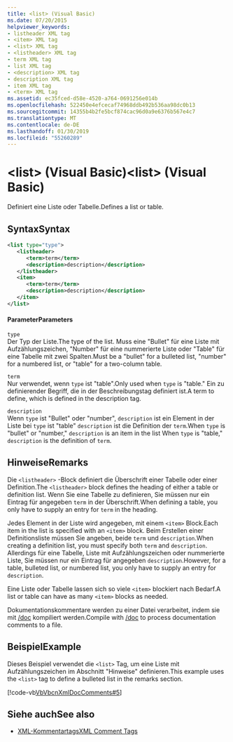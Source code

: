```yaml
---
title: <list> (Visual Basic)
ms.date: 07/20/2015
helpviewer_keywords:
- listheader XML tag
- <item> XML tag
- <list> XML tag
- <listheader> XML tag
- term XML tag
- list XML tag
- <description> XML tag
- description XML tag
- item XML tag
- <term> XML tag
ms.assetid: ec35fced-d58e-4520-a764-0691256e014b
ms.openlocfilehash: 522450e4efcecaf74968ddb492b536aa98dc0b13
ms.sourcegitcommit: 14355b4b2fe5bcf874cac96d0a9e6376b567e4c7
ms.translationtype: MT
ms.contentlocale: de-DE
ms.lasthandoff: 01/30/2019
ms.locfileid: "55260289"
---
```

# <a name="list-visual-basic"></a><span data-ttu-id="2d6a6-102">\<list> (Visual Basic)</span><span class="sxs-lookup"><span data-stu-id="2d6a6-102">\<list> (Visual Basic)</span></span>
<span data-ttu-id="2d6a6-103">Definiert eine Liste oder Tabelle.</span><span class="sxs-lookup"><span data-stu-id="2d6a6-103">Defines a list or table.</span></span>  
  
## <a name="syntax"></a><span data-ttu-id="2d6a6-104">Syntax</span><span class="sxs-lookup"><span data-stu-id="2d6a6-104">Syntax</span></span>  
  
```xml  
<list type="type">  
   <listheader>  
      <term>term</term>  
      <description>description</description>  
   </listheader>  
   <item>  
      <term>term</term>  
      <description>description</description>  
   </item>  
</list>  
```  
  
#### <a name="parameters"></a><span data-ttu-id="2d6a6-105">Parameter</span><span class="sxs-lookup"><span data-stu-id="2d6a6-105">Parameters</span></span>  
 `type`  
 <span data-ttu-id="2d6a6-106">Der Typ der Liste.</span><span class="sxs-lookup"><span data-stu-id="2d6a6-106">The type of the list.</span></span> <span data-ttu-id="2d6a6-107">Muss eine "Bullet" für eine Liste mit Aufzählungszeichen, "Number" für eine nummerierte Liste oder "Table" für eine Tabelle mit zwei Spalten.</span><span class="sxs-lookup"><span data-stu-id="2d6a6-107">Must be a "bullet" for a bulleted list, "number" for a numbered list, or "table" for a two-column table.</span></span>  
  
 `term`  
 <span data-ttu-id="2d6a6-108">Nur verwendet, wenn `type` ist "table".</span><span class="sxs-lookup"><span data-stu-id="2d6a6-108">Only used when `type` is "table."</span></span> <span data-ttu-id="2d6a6-109">Ein zu definierender Begriff, die in der Beschreibungstag definiert ist.</span><span class="sxs-lookup"><span data-stu-id="2d6a6-109">A term to define, which is defined in the description tag.</span></span>  
  
 `description`  
 <span data-ttu-id="2d6a6-110">Wenn `type` ist "Bullet" oder "number", `description` ist ein Element in der Liste bei `type` ist "table" `description` ist die Definition der `term`.</span><span class="sxs-lookup"><span data-stu-id="2d6a6-110">When `type` is "bullet" or "number," `description` is an item in the list When `type` is "table," `description` is the definition of `term`.</span></span>  
  
## <a name="remarks"></a><span data-ttu-id="2d6a6-111">Hinweise</span><span class="sxs-lookup"><span data-stu-id="2d6a6-111">Remarks</span></span>  
 <span data-ttu-id="2d6a6-112">Die `<listheader>` -Block definiert die Überschrift einer Tabelle oder einer Definition.</span><span class="sxs-lookup"><span data-stu-id="2d6a6-112">The `<listheader>` block defines the heading of either a table or definition list.</span></span> <span data-ttu-id="2d6a6-113">Wenn Sie eine Tabelle zu definieren, Sie müssen nur ein Eintrag für angegeben `term` in der Überschrift.</span><span class="sxs-lookup"><span data-stu-id="2d6a6-113">When defining a table, you only have to supply an entry for `term` in the heading.</span></span>  
  
 <span data-ttu-id="2d6a6-114">Jedes Element in der Liste wird angegeben, mit einem `<item>` Block.</span><span class="sxs-lookup"><span data-stu-id="2d6a6-114">Each item in the list is specified with an `<item>` block.</span></span> <span data-ttu-id="2d6a6-115">Beim Erstellen einer Definitionsliste müssen Sie angeben, beide `term` und `description`.</span><span class="sxs-lookup"><span data-stu-id="2d6a6-115">When creating a definition list, you must specify both `term` and `description`.</span></span> <span data-ttu-id="2d6a6-116">Allerdings für eine Tabelle, Liste mit Aufzählungszeichen oder nummerierte Liste, Sie müssen nur ein Eintrag für angegeben `description`.</span><span class="sxs-lookup"><span data-stu-id="2d6a6-116">However, for a table, bulleted list, or numbered list, you only have to supply an entry for `description`.</span></span>  
  
 <span data-ttu-id="2d6a6-117">Eine Liste oder Tabelle lassen sich so viele `<item>` blockiert nach Bedarf.</span><span class="sxs-lookup"><span data-stu-id="2d6a6-117">A list or table can have as many `<item>` blocks as needed.</span></span>  
  
 <span data-ttu-id="2d6a6-118">Dokumentationskommentare werden zu einer Datei verarbeitet, indem sie mit [/doc](../../../visual-basic/reference/command-line-compiler/doc.md) kompiliert werden.</span><span class="sxs-lookup"><span data-stu-id="2d6a6-118">Compile with [/doc](../../../visual-basic/reference/command-line-compiler/doc.md) to process documentation comments to a file.</span></span>  
  
## <a name="example"></a><span data-ttu-id="2d6a6-119">Beispiel</span><span class="sxs-lookup"><span data-stu-id="2d6a6-119">Example</span></span>  
 <span data-ttu-id="2d6a6-120">Dieses Beispiel verwendet die `<list>` Tag, um eine Liste mit Aufzählungszeichen im Abschnitt "Hinweise" definieren.</span><span class="sxs-lookup"><span data-stu-id="2d6a6-120">This example uses the `<list>` tag to define a bulleted list in the remarks section.</span></span>  
  
 [!code-vb[VbVbcnXmlDocComments#5](../../../visual-basic/language-reference/xmldoc/codesnippet/VisualBasic/list_1.vb)]  
  
## <a name="see-also"></a><span data-ttu-id="2d6a6-121">Siehe auch</span><span class="sxs-lookup"><span data-stu-id="2d6a6-121">See also</span></span>
- [<span data-ttu-id="2d6a6-122">XML-Kommentartags</span><span class="sxs-lookup"><span data-stu-id="2d6a6-122">XML Comment Tags</span></span>](../../../visual-basic/language-reference/xmldoc/index.md)
